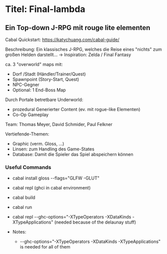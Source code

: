 # Titel: **Final-lambda**

## Ein Top-down J-RPG mit rouge lite elementen

Cabal Quickstart: https://katychuang.com/cabal-guide/

Beschreibung:
Ein klassisches J-RPG, welches die Reise eines "nichts" zum großen Helden darstellt...
-> Inspiration: Zelda / Final Fantasy

ca. 3 "overworld" maps mit:

- Dorf /Stadt (Händler/Trainer/Quest)
- Spawnpoint (Story-Start, Quest)
- NPC-Gegner
- Optional: 1 End-Boss Map

Durch Portale betretbare Underworld:

- prozedural Generierter Content (ev. mit rogue-like Elementen)
- Co-Op Gameplay

Team: Thomas Meyer, David Schmider, Paul Felkner

Vertiefende-Themen:

- Graphic (verm. Gloss, ...)
- Linsen: zum Handling des Game-States
- Database: Damit die Spieler das Spiel abspeichern können

### Useful Commands

- cabal install gloss --flags="GLFW -GLUT"
- cabal repl (ghci in cabal environment)
- cabal build
- cabal run
- cabal repl --ghc-options="-XTypeOperators -XDataKinds -XTypeApplications" (needed because of the delaunay stuff)

- Notes:
  - --ghc-options="-XTypeOperators -XDataKinds -XTypeApplications" is needed for all of them
